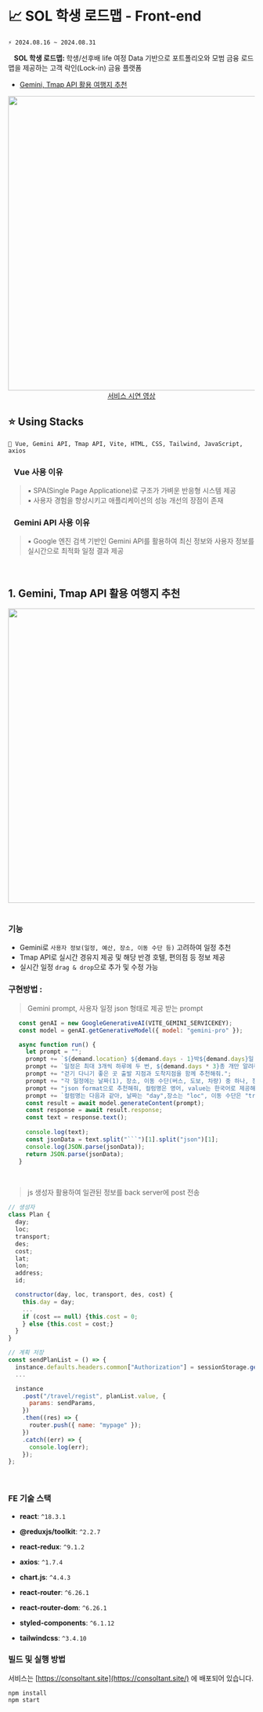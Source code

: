 # 📈 SOL 학생 로드맵 - Front-end
```git
⚡ 2024.08.16 ~ 2024.08.31
```
&nbsp;&nbsp; <strong>SOL 학생 로드맵: </strong> 
학생/선후배 life 여정 Data 기반으로 포트폴리오와 모범 금융 로드맵을 제공하는 고객 락인(Lock-in) 금융 플랫폼
<br />



- [Gemini, Tmap API 활용 여행지 추천](https://github.com/TongueTripVogue/Tongue_Front?tab=readme-ov-file#1-gemini-tmap-api-%ED%99%9C%EC%9A%A9-%EC%97%AC%ED%96%89%EC%A7%80-%EC%B6%94%EC%B2%9C)


<div align="center">
   <img src="https://github.com/TongueTripVogue/Tongue_Front/assets/101400650/3e934931-9925-4c00-8963-e4309671611d"  width="600" >
      <br />
      <a href="https://youtu.be/30pMGAV7OHY?si=3gT0Z4cGARxQhAgo">서비스 시연 영상</a>
</div>

## ⭐ Using Stacks <br/>
```git
📌 Vue, Gemini API, Tmap API, Vite, HTML, CSS, Tailwind, JavaScript, axios
```

### &nbsp;&nbsp; Vue 사용 이유<br />
> ▪️ SPA(Single Page Applicatione)로 구조가 가벼운 반응형 시스템 제공 <br/>
> ▪️ 사용자 경험을 향상시키고 애플리케이션의 성능 개선의 장점이 존재

### &nbsp;&nbsp; Gemini API 사용 이유<br />
> ▪️ Google 엔진 검색 기반인 Gemini API를 활용하여 최신 정보와 사용자 정보를 실시간으로 최적화 일정 결과 제공

<br />

## 1. Gemini, Tmap API 활용 여행지 추천
>
<div align="center">
      <img src="https://github.com/TongueTripVogue/Tongue_Front/assets/101400650/e6929108-f669-4651-9278-9e118c996aec"  width="600" >
</div>
<br />

### 기능 
- Gemini로 `사용자 정보(일정, 예산, 장소, 이동 수단 등)` 고려하여 일정 추천
- Tmap API로 실시간 경유지 제공 및 해당 반경 호텔, 편의점 등 정보 제공
- 실시간 일정 `drag & drop`으로 추가 및 수정 가능

### 구현방법 :
> Gemini prompt, 사용자 일정 json 형태로 제공 받는 prompt
   ``` js
      const genAI = new GoogleGenerativeAI(VITE_GEMINI_SERVICEKEY);
      const model = genAI.getGenerativeModel({ model: "gemini-pro" });
   
      async function run() {
        let prompt = "";
        prompt += `${demand.location} ${demand.days - 1}박${demand.days}일 여행 코스 알려줘.`;
        prompt += `일정은 최대 3개씩 하루에 두 번, ${demand.days * 3}총 개만 알려줘.`;
        prompt += "걷기 다니기 좋은 곳 출발 지점과 도착지점을 함께 추천해줘.";
        prompt += "각 일정에는 날짜(1), 장소, 이동 수단(버스, 도보, 차량) 중 하나, 장소 간단한 설명, 예상 비용(1000).";
        prompt += "json format으로 추천해줘, 컬럼명은 영어, value는 한국어로 제공해줘";
        prompt += `컬럼명는 다음과 같아, 날짜는 "day",장소는 "loc", 이동 수단은 "transport", 도착 장소에 대한 간단한 설명은 "des".`;
        const result = await model.generateContent(prompt);
        const response = await result.response;
        const text = response.text();
         
        console.log(text);
        const jsonData = text.split("```")[1].split("json")[1];
        console.log(JSON.parse(jsonData));
        return JSON.parse(jsonData);
      }
   ```

<br />

> js 생성자 활용하여 일관된 정보를 back server에 post 전송
   ```js
   // 생성자
   class Plan {
     day;
     loc;
     transport;
     des;
     cost;
     lat;
     lon;
     address;
     id;
   
     constructor(day, loc, transport, des, cost) {
       this.day = day;
       ...
       if (cost == null) {this.cost = 0;
       } else {this.cost = cost;}
     }
   }
   
   // 계획 저장
   const sendPlanList = () => {
     instance.defaults.headers.common["Authorization"] = sessionStorage.getItem("userToken");
     ...
   
     instance
       .post("/travel/regist", planList.value, {
         params: sendParams,
       })
       .then((res) => {
         router.push({ name: "mypage" });
       })
       .catch((err) => {
         console.log(err);
       });
   };
   ```
<br/>

### FE 기술 스택

- **react**: `^18.3.1`

- **@reduxjs/toolkit**: `^2.2.7`

- **react-redux**: `^9.1.2`

- **axios**: `^1.7.4`

- **chart.js**: `^4.4.3`

- **react-router**: `^6.26.1`

- **react-router-dom**: `^6.26.1`

- **styled-components**: `^6.1.12`

- **tailwindcss**: `^3.4.10`

### 빌드 및 실행 방법

서비스는 [https://consoltant.site](https://consoltant.site/) 에 배포되어 있습니다.

```
npm install
npm start
```
